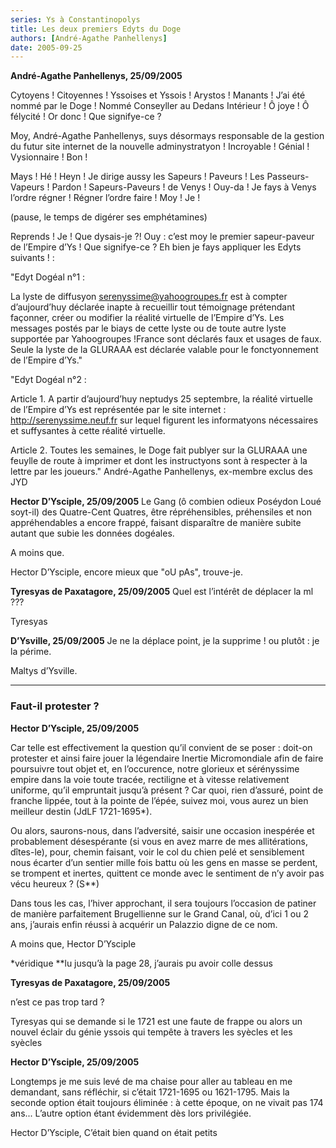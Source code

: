 ```yaml
---
series: Ys à Constantinopolys
title: Les deux premiers Edyts du Doge
authors: [André-Agathe Panhellenys]
date: 2005-09-25
---
```


**André-Agathe Panhellenys, 25/09/2005**

Cytoyens ! Citoyennes ! Yssoises et Yssois ! Arystos ! Manants ! J’ai été nommé par le Doge ! Nommé Conseyller au Dedans Intérieur ! Ô joye ! Ô félycité ! Or donc ! Que signifye-ce ?

Moy, André-Agathe Panhellenys, suys désormays responsable de la gestion du futur site internet de la nouvelle adminystratyon ! Incroyable ! Génial ! Vysionnaire ! Bon !

Mays ! Hé ! Heyn ! Je dirige aussy les Sapeurs ! Paveurs ! Les Passeurs-Vapeurs ! Pardon ! Sapeurs-Paveurs ! de Venys ! Ouy-da ! Je fays à Venys l’ordre régner ! Régner l’ordre faire ! Moy ! Je !

(pause, le temps de digérer ses emphétamines)

Reprends ! Je ! Que dysais-je ?! Ouy : c’est moy le premier sapeur-paveur de l’Empire d’Ys ! Que signifye-ce ? Eh bien je fays appliquer les Edyts suivants ! :

"Edyt Dogéal n°1 :

La lyste de diffusyon serenyssime@yahoogroupes.fr est à compter d’aujourd’huy déclarée inapte à recueillir tout témoignage prétendant façonner, créer ou modifier la réalité virtuelle de l’Empire d’Ys. Les messages postés par le biays de cette lyste ou de toute autre lyste supportée par Yahoogroupes !France sont déclarés faux et usages de faux. Seule la lyste de la GLURAAA est déclarée valable pour le fonctyonnement de l’Empire d’Ys."

"Edyt Dogéal n°2 :

Article 1. A partir d’aujourd’huy neptudys 25 septembre, la réalité virtuelle de l’Empire d’Ys est représentée par le site internet : http://serenyssime.neuf.fr sur lequel figurent les informatyons nécessaires et suffysantes à cette réalité virtuelle.

Article 2. Toutes les semaines, le Doge fait publyer sur la GLURAAA une feuylle de route à imprimer et dont les instructyons sont à respecter à la lettre par les joueurs." André-Agathe Panhellenys, ex-membre exclus des JYD

**Hector D’Ysciple, 25/09/2005** Le Gang (ô combien odieux Poséydon Loué soyt-il) des Quatre-Cent Quatres, être répréhensibles, préhensiles et non appréhendables a encore frappé, faisant disparaître de manière subite autant que subie les données dogéales.

A moins que.

Hector D’Ysciple, encore mieux que "oU pAs", trouve-je.

**Tyresyas de Paxatagore, 25/09/2005** Quel est l’intérêt de déplacer la ml ???

Tyresyas

**D’Ysville, 25/09/2005** Je ne la déplace point, je la supprime ! ou plutôt : je la périme.

Maltys d’Ysville.

---

### Faut-il protester ?

**Hector D’Ysciple, 25/09/2005**

Car telle est effectivement la question qu’il convient de se poser : doit-on protester et ainsi faire jouer la légendaire Inertie Micromondiale afin de faire poursuivre tout objet et, en l’occurence, notre glorieux et sérényssime empire dans la voie toute tracée, rectiligne et à vitesse relativement uniforme, qu’il empruntait jusqu’à présent ? Car quoi, rien d’assuré, point de franche lippée, tout à la pointe de l’épée, suivez moi, vous aurez un bien meilleur destin (JdLF 1721-1695*).

Ou alors, saurons-nous, dans l’adversité, saisir une occasion inespérée et probablement désespérante (si vous en avez marre de mes allitérations, dîtes-le), pour, chemin faisant, voir le col du chien pelé et sensiblement nous écarter d’un sentier mille fois battu où les gens en masse se perdent, se trompent et inertes, quittent ce monde avec le sentiment de n’y avoir pas vécu heureux ? (S**)

Dans tous les cas, l’hiver approchant, il sera toujours l’occasion de patiner de manière parfaitement Brugellienne sur le Grand Canal, où, d’ici 1 ou 2 ans, j’aurais enfin réussi à acquérir un Palazzio digne de ce nom.

A moins que, Hector D’Ysciple

*véridique **lu jusqu’à la page 28, j’aurais pu avoir colle dessus

**Tyresyas de Paxatagore, 25/09/2005**

n’est ce pas trop tard ?

Tyresyas qui se demande si le 1721 est une faute de frappe ou alors un nouvel éclair du génie yssois qui tempête à travers les syècles et les syècles

**Hector D’Ysciple, 25/09/2005** 

Longtemps je me suis levé de ma chaise pour aller au tableau en me demandant, sans réfléchir, si c’était 1721-1695 ou 1621-1795. Mais la seconde option était toujours éliminée : à cette époque, on ne vivait pas 174 ans... L’autre option étant évidemment dès lors privilégiée.

Hector D’Ysciple, C’était bien quand on était petits
